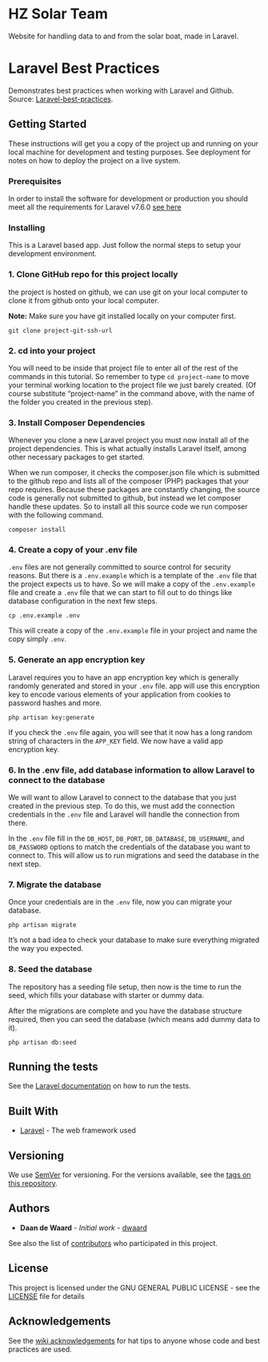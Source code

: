 # HZ Solar Team

Website for handling data to and from the solar boat, made in Laravel.

# Laravel Best Practices

Demonstrates best practices when working with Laravel and Github. Source: [Laravel-best-practices](https://github.com/dwaard/laravel-best-practices/wiki). 

## Getting Started

These instructions will get you a copy of the project up and running on your local machine for development and testing purposes. See deployment for notes on how to deploy the project on a live system.

### Prerequisites

In order to install the software for development or production you should meet all the requirements for Laravel v7.6.0 [see here](https://laravel.com/docs/7.x/installation)

### Installing

This is a Laravel based app. Just follow the normal steps to setup your development environment.

### 1. Clone GitHub repo for this project locally
the project is hosted on github, we can use git on your local computer to clone it from github onto your local computer.

**Note:** Make sure you have git installed locally on your computer first.

```shell script
git clone project-git-ssh-url
```

### 2. cd into your project
You will need to be inside that project file to enter all of the rest of the commands in this tutorial. So remember to 
type `cd project-name` to move your terminal working location to the project file we just barely created. (Of course 
substitute “project-name” in the command above, with the name of the folder you created in the previous step).

### 3. Install Composer Dependencies
Whenever you clone a new Laravel project you must now install all of the project dependencies. This is what actually 
installs Laravel itself, among other necessary packages to get started.

When we run composer, it checks the composer.json file which is submitted to the github repo and lists all of the 
composer (PHP) packages that your repo requires. Because these packages are constantly changing, the source code is 
generally not submitted to github, but instead we let composer handle these updates. So to install all this source code 
we run composer with the following command.

```shell script
composer install
```

### 4. Create a copy of your .env file
`.env` files are not generally committed to source control for security reasons. But there is a `.env.example` which is 
a template of the `.env` file that the project expects us to have. So we will make a copy of the `.env.example` file and 
create a `.env` file that we can start to fill out to do things like database configuration in the next few steps.

```shell script
cp .env.example .env
```

This will create a copy of the `.env.example` file in your project and name the copy simply `.env`.

### 5. Generate an app encryption key
Laravel requires you to have an app encryption key which is generally randomly generated and stored in your `.env` file. 
app will use this encryption key to encode various elements of your application from cookies to password hashes and 
more.

``` shell script
php artisan key:generate
```

If you check the `.env` file again, you will see that it now has a long random string of characters in the `APP_KEY` 
field. We now have a valid app encryption key.

### 6. In the .env file, add database information to allow Laravel to connect to the database
We will want to allow Laravel to connect to the database that you just created in the previous step. To do this, we must 
add the connection credentials in the `.env` file and Laravel will handle the connection from there.

In the `.env` file fill in the `DB_HOST`, `DB_PORT`, `DB_DATABASE`, `DB_USERNAME`, and `DB_PASSWORD` options to match 
the credentials of the database you want to connect to. This will allow us to run migrations and seed the database in 
the next step.

### 7. Migrate the database
Once your credentials are in the `.env` file, now you can migrate your database.

``` shell script
php artisan migrate
```

It’s not a bad idea to check your database to make sure everything migrated the way you expected.

### 8. Seed the database
The repository has a seeding file setup, then now is the time to run the seed, which fills your database with starter 
or dummy data.

After the migrations are complete and you have the database structure required, then you can seed the database (which 
means add dummy data to it).

``` shell script
php artisan db:seed
```

## Running the tests

See the [Laravel documentation](https://laravel.com/docs/7.x/testing#artisan-test-runner) on how to run the tests.

## Built With

* [Laravel](https://laravel.com/) - The web framework used

## Versioning

We use [SemVer](http://semver.org/) for versioning. For the versions available, see the [tags on this repository](https://github.com/HZICT/dtiw/tags). 

## Authors
* **Daan de Waard** - *Initial work* - [dwaard](https://github.com/dwaard)

See also the list of [contributors](https://github.com/HZICT/dtiw/contributors) who 
participated in this project.

## License

This project is licensed under the GNU GENERAL PUBLIC LICENSE - see the [LICENSE](LICENSE) file for details

## Acknowledgements

See the [wiki acknowledgements](https://github.com/dwaard/laravel-best-practices/wiki#acknowledgements) for hat tips to anyone whose code and best practices are used.

